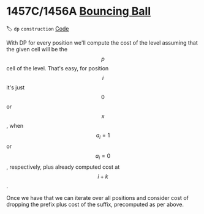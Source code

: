 # **1457C/1456A** [Bouncing Ball](https://codeforces.com/contest/1457/problem/C)

🏷 `dp` `construction` [Code](https://github.com/akoprow/competetive-programming/blob/master/src/codeforces/r680-699/r687/1457c-bouncing-ball.kt)

With DP for every position we'll compute the cost of the level assuming that the given cell will be the $$p$$ cell of the level.  That's easy, for position $$i$$ it's just $$0$$ or $$x$$, when $$a_i = 1$$ or $$a_i = 0$$, respectively, plus already computed cost at $$i+k$$.

Once we have that we can iterate over all positions and consider cost of dropping the prefix plus cost of the suffix, precomputed as per above.
